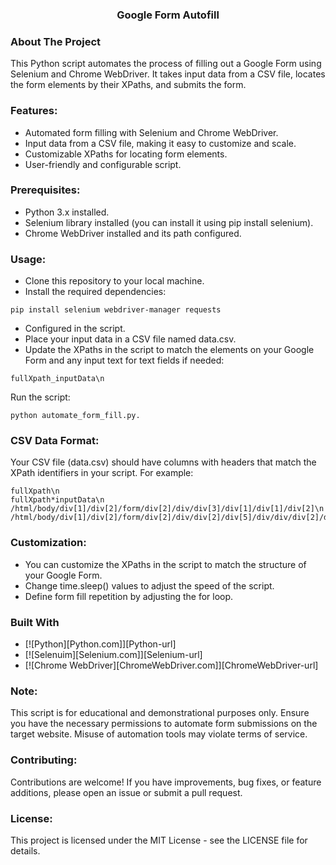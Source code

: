 <a name="readme-top"></a>

<h3 align="center">Google Form Autofill</h3>

### About The Project

This Python script automates the process of filling out a Google Form using Selenium and Chrome WebDriver. It takes input data from a CSV file, locates the form elements by their XPaths, and submits the form.

### Features:

- Automated form filling with Selenium and Chrome WebDriver.
- Input data from a CSV file, making it easy to customize and scale.
- Customizable XPaths for locating form elements.
- User-friendly and configurable script.

### Prerequisites:

- Python 3.x installed.
- Selenium library installed (you can install it using pip install selenium).
- Chrome WebDriver installed and its path configured.

### Usage:

- Clone this repository to your local machine.
- Install the required dependencies:

```
pip install selenium webdriver-manager requests

```

- Configured in the script.
- Place your input data in a CSV file named data.csv.
- Update the XPaths in the script to match the elements on your Google Form and any input text for text fields if needed:

```
fullXpath_inputData\n
```

Run the script:

```
python automate_form_fill.py.
```

### CSV Data Format:

Your CSV file (data.csv) should have columns with headers that match the XPath identifiers in your script. For example:

```
fullXpath\n
fullXpath*inputData\n
/html/body/div[1]/div[2]/form/div[2]/div/div[3]/div[1]/div[1]/div[2]\n
/html/body/div[1]/div[2]/form/div[2]/div/div[2]/div[5]/div/div/div[2]/div/div[1]/div/div[1]/input_someInputText\n
```

### Customization:

- You can customize the XPaths in the script to match the structure of your Google Form.
- Change time.sleep() values to adjust the speed of the script.
- Define form fill repetition by adjusting the for loop.

### Built With

- [![Python][Python.com]][Python-url]
- [![Selenuim][Selenium.com]][Selenium-url]
- [![Chrome WebDriver][ChromeWebDriver.com]][ChromeWebDriver-url]

### Note:

This script is for educational and demonstrational purposes only. Ensure you have the necessary permissions to automate form submissions on the target website. Misuse of automation tools may violate terms of service.

### Contributing:

Contributions are welcome! If you have improvements, bug fixes, or feature additions, please open an issue or submit a pull request.

### License:

This project is licensed under the MIT License - see the LICENSE file for details.
